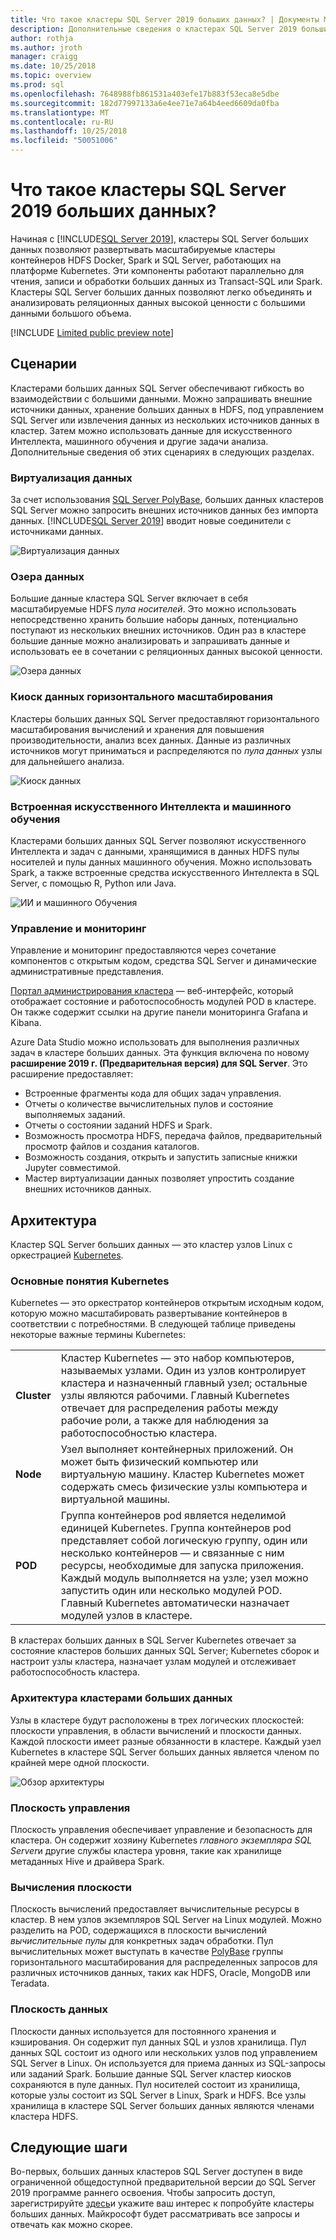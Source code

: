 ```yaml
---
title: Что такое кластеры SQL Server 2019 больших данных? | Документы Майкрософт
description: Дополнительные сведения о кластерах SQL Server 2019 больших данных (Предварительная версия), которые работают на платформе Kubernetes и обеспечивают масштабирование для реляционных и данные из HDFS.
author: rothja
ms.author: jroth
manager: craigg
ms.date: 10/25/2018
ms.topic: overview
ms.prod: sql
ms.openlocfilehash: 7648988fb861531a403efe17b883f53eca8e5dbe
ms.sourcegitcommit: 182d77997133a6e4ee71e7a64b4eed6609da0fba
ms.translationtype: MT
ms.contentlocale: ru-RU
ms.lasthandoff: 10/25/2018
ms.locfileid: "50051006"
---
```

# <a name="what-are-sql-server-2019-big-data-clusters"></a>Что такое кластеры SQL Server 2019 больших данных?

Начиная с [!INCLUDE[SQL Server 2019](../includes/sssqlv15-md.md)], кластеры SQL Server больших данных позволяют развертывать масштабируемые кластеры контейнеров HDFS Docker, Spark и SQL Server, работающих на платформе Kubernetes. Эти компоненты работают параллельно для чтения, записи и обработки больших данных из Transact-SQL или Spark. Кластеры SQL Server больших данных позволяют легко объединять и анализировать реляционных данных высокой ценности с большими данными большого объема.

[!INCLUDE [Limited public preview note](../includes/big-data-cluster-preview-note.md)]

## <a name="scenarios"></a>Сценарии

Кластерами больших данных SQL Server обеспечивают гибкость во взаимодействии с большими данными. Можно запрашивать внешние источники данных, хранение больших данных в HDFS, под управлением SQL Server или извлечения данных из нескольких источников данных в кластер. Затем можно использовать данные для искусственного Интеллекта, машинного обучения и другие задачи анализа. Дополнительные сведения об этих сценариях в следующих разделах.

### <a name="data-virtualization"></a>Виртуализация данных

За счет использования [SQL Server PolyBase](../relational-databases/polybase/polybase-guide.md), больших данных кластеров SQL Server можно запросить внешних источников данных без импорта данных. [!INCLUDE[SQL Server 2019](../includes/sssqlv15-md.md)] вводит новые соединители с источниками данных.

![Виртуализация данных](media/big-data-cluster-overview/data-virtualization.png)

### <a name="data-lake"></a>Озера данных

Большие данные кластера SQL Server включает в себя масштабируемые HDFS *пула носителей*. Это можно использовать непосредственно хранить большие наборы данных, потенциально поступают из нескольких внешних источников. Один раз в кластере большие данные можно анализировать и запрашивать данные и использовать ее в сочетании с реляционных данных высокой ценности.

![Озера данных](media/big-data-cluster-overview/data-lake.png)

### <a name="scale-out-data-mart"></a>Киоск данных горизонтального масштабирования

Кластеры больших данных SQL Server предоставляют горизонтального масштабирования вычислений и хранения для повышения производительности, анализ всех данных. Данные из различных источников могут приниматься и распределяются по *пула данных* узлы для дальнейшего анализа.

![Киоск данных](media/big-data-cluster-overview/data-mart.png)

### <a name="integrated-ai-and-machine-learning"></a>Встроенная искусственного Интеллекта и машинного обучения

Кластерами больших данных SQL Server позволяют искусственного Интеллекта и задач с данными, хранящимися в данных HDFS пулы носителей и пулы данных машинного обучения. Можно использовать Spark, а также встроенные средства искусственного Интеллекта в SQL Server, с помощью R, Python или Java.

![ИИ и машинного Обучения](media/big-data-cluster-overview/ai-ml-spark.png)

### <a name="management-and-monitoring"></a>Управление и мониторинг

Управление и мониторинг предоставляются через сочетание компонентов с открытым кодом, средства SQL Server и динамические административные представления.

[Портал администрирования кластера](cluster-admin-portal.md) — веб-интерфейс, который отображает состояние и работоспособность модулей POD в кластере. Он также содержит ссылки на другие панели мониторинга Grafana и Kibana.

Azure Data Studio можно использовать для выполнения различных задач в кластере больших данных. Эта функция включена по новому **расширение 2019 г. (Предварительная версия) для SQL Server**. Это расширение предоставляет:

- Встроенные фрагменты кода для общих задач управления.
- Отчеты о количестве вычислительных пулов и состояние выполняемых заданий.
- Отчеты о состоянии заданий HDFS и Spark.
- Возможность просмотра HDFS, передача файлов, предварительный просмотр файлов и создания каталогов.
- Возможность создания, открыть и запустить записные книжки Jupyter совместимой.
- Мастер виртуализации данных позволяет упростить создание внешних источников данных.

## <a id="architecture"></a> Архитектура

Кластер SQL Server больших данных — это кластер узлов Linux с оркестрацией [Kubernetes](https://kubernetes.io/docs/concepts/).

### <a name="kubernetes-concepts"></a>Основные понятия Kubernetes

Kubernetes — это оркестратор контейнеров открытым исходным кодом, которую можно масштабировать развертывание контейнеров в соответствии с потребностями. В следующей таблице приведены некоторые важные термины Kubernetes:

|||
|--|--|
| **Cluster** | Кластер Kubernetes — это набор компьютеров, называемых узлами. Один из узлов контролирует кластера и назначенный главный узел; остальные узлы являются рабочими. Главный Kubernetes отвечает для распределения работы между рабочие роли, а также для наблюдения за работоспособностью кластера. |
| **Node** | Узел выполняет контейнерных приложений. Он может быть физический компьютер или виртуальную машину. Кластер Kubernetes может содержать смесь физические узлы компьютера и виртуальной машины. |
| **POD** | Группа контейнеров pod является неделимой единицей Kubernetes. Группа контейнеров pod представляет собой логическую группу, один или несколько контейнеров — и связанные с ним ресурсы, необходимые для запуска приложения. Каждый модуль выполняется на узле; узел можно запустить один или несколько модулей POD. Главный Kubernetes автоматически назначает модулей узлов в кластере. |

В кластерах больших данных в SQL Server Kubernetes отвечает за состояние кластеров больших данных SQL Server; Kubernetes сборок и настроит узлы кластера, назначает узлам модулей и отслеживает работоспособность кластера.

### <a name="big-data-clusters-architecture"></a>Архитектура кластерами больших данных

Узлы в кластере будут расположены в трех логических плоскостей: плоскости управления, в области вычислений и плоскости данных. Каждой плоскости имеет разные обязанности в кластере. Каждый узел Kubernetes в кластере SQL Server больших данных является членом по крайней мере одной плоскости.

![Обзор архитектуры](media/big-data-cluster-overview/architecture-diagram-planes.png)

### <a id="controlplane"></a> Плоскость управления

Плоскость управления обеспечивает управление и безопасность для кластера. Он содержит хозяину Kubernetes *главного экземпляра SQL Server*и другие службы кластера уровня, такие как хранилище метаданных Hive и драйвера Spark.

### <a id="computeplane"></a> Вычисления плоскости

Плоскость вычислений предоставляет вычислительные ресурсы в кластер. В нем узлов экземпляров SQL Server на Linux модулей. Можно разделить на POD, содержащихся в плоскости вычислений *вычислительные пулы* для конкретных задач обработки. Пул вычислительных может выступать в качестве [PolyBase](../relational-databases/polybase/polybase-guide.md) группы горизонтального масштабирования для распределенных запросов для различных источников данных, таких как HDFS, Oracle, MongoDB или Teradata.

### <a id="dataplane"></a> Плоскость данных

Плоскости данных используется для постоянного хранения и кэширования. Он содержит пул данных SQL и узлов хранилища.  Пул данных SQL состоит из одного или нескольких узлов под управлением SQL Server в Linux. Он используется для приема данных из SQL-запросы или заданий Spark. Большие данные SQL Server кластер киосков сохраняются в пуле данных. Пул носителей состоит из хранилища, которые узлы состоит из SQL Server в Linux, Spark и HDFS. Все узлы хранилища в кластере SQL Server больших данных являются членами кластера HDFS.

## <a name="next-steps"></a>Следующие шаги

Во-первых, больших данных кластеров SQL Server доступен в виде ограниченной общедоступной предварительной версии до SQL Server 2019 программе раннего освоения. Чтобы запросить доступ, зарегистрируйте [здесь](https://aka.ms/eapsignup)и укажите ваш интерес к попробуйте кластеры больших данных. Майкрософт будет рассматривать все запросы и отвечать как можно скорее.
